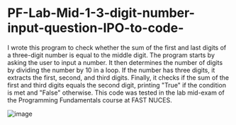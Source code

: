 # PF-Lab-Mid-1-3-digit-number-input-question-IPO-to-code-


I wrote this program to check whether the sum of the first and last digits of a three-digit number is equal to the middle digit. The program starts by asking the user to input a number. It then determines the number of digits by dividing the number by 10 in a loop. If the number has three digits, it extracts the first, second, and third digits. Finally, it checks if the sum of the first and third digits equals the second digit, printing "True" if the condition is met and "False" otherwise. This code was tested in the lab mid-exam of the Programming Fundamentals course at FAST NUCES.


![image](https://github.com/user-attachments/assets/2dda220e-df2a-4869-b145-318d28ce8b84)
